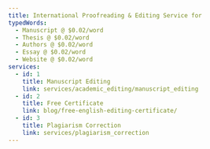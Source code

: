 ```yaml
---
title: International Proofreading & Editing Service for
typedWords:
  - Manuscript @ $0.02/word
  - Thesis @ $0.02/word
  - Authors @ $0.02/word
  - Essay @ $0.02/word
  - Website @ $0.02/word
services:
  - id: 1
    title: Manuscript Editing
    link: services/academic_editing/manuscript_editing
  - id: 2
    title: Free Certificate
    link: blog/free-english-editing-certificate/
  - id: 3
    title: Plagiarism Correction
    link: services/plagiarism_correction
---
```

